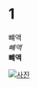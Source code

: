 # 1 
뺴액  
*뺴액*   
**뺴액**  

[![사진](http://cfile30.uf.tistory.com/image/2737E43A574C346B0D88AC)  ](https://youtu.be/O8_hPaV_F9g)

